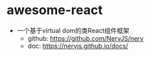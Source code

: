 # awesome-react

- 一个基于virtual dom的类React组件框架
  - github: https://github.com/NervJS/nerv
  - doc: https://nervjs.github.io/docs/
